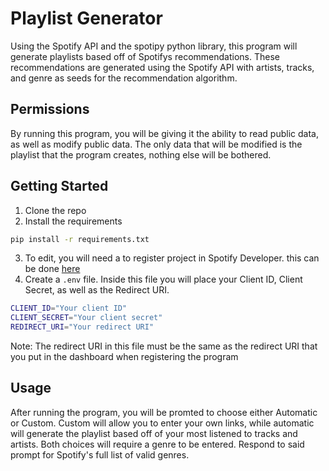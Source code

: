 # Playlist Generator

Using the Spotify API and the spotipy python library, this program will generate playlists based off of Spotifys recommendations. These recommendations are generated using the Spotify API with artists, tracks, and genre as seeds for the recommendation algorithm.

## Permissions

By running this program, you will be giving it the ability to read public data, as well as modify public data. The only data that will be modified is the playlist that the program creates, nothing else will be bothered.

## Getting Started

1. Clone the repo
2. Install the requirements 
```sh
pip install -r requirements.txt
```
3. To edit, you will need a to register project in Spotify Developer. this can be done [here](https://developer.spotify.com/dashboard/applications)
4. Create a ```.env``` file. Inside this file you will place your Client ID, Client Secret, as well as the Redirect URI.
```sh
CLIENT_ID="Your client ID"
CLIENT_SECRET="Your client secret"
REDIRECT_URI="Your redirect URI"
```
Note: The redirect URI in this file must be the same as the redirect URI that you put in the dashboard when registering the program

## Usage

After running the program, you will be promted to choose either Automatic or Custom. Custom will allow you to enter your own links, while automatic will generate the playlist based off of your most listened to tracks and artists. Both choices will require a genre to be entered. Respond to said prompt for Spotify's full list of valid genres.